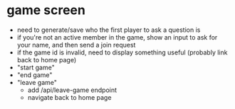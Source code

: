 
# game screen

- need to generate/save who the first player to ask a question is
- if you're not an active member in the game, show an input to ask for your name, and then send a join request
- if the game id is invalid, need to display something useful (probably link back to home page)
- "start game"
- "end game"
- "leave game"
	- add /api/leave-game endpoint
	- navigate back to home page
